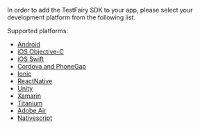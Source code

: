 In order to add the TestFairy SDK to your app, please select your development platform from the following list.

Supported platforms:

- [Android](../Android/Integrating_Android_SDK.html)
- [iOS Objective-C](../iOS_SDK/Integrating_iOS_SDK.html)
- [iOS Swift](../iOS_SDK/Integrating_iOS_SDK.html)
- [Cordova and PhoneGap](../Platforms/Cordova.html)
- [Ionic](../Platforms/Ionic.html)
- [ReactNative](../Platforms/React_Native.html)
- [Unity](../Platforms/Unity.html)
- [Xamarin](../Platforms/Xamarin.html)
- [Titanium](../Platforms/Titanium.html)
- [Adobe Air](../Platforms/Adobe_Air.html)
- [Nativescript](../Platforms/Nativescript.html)
